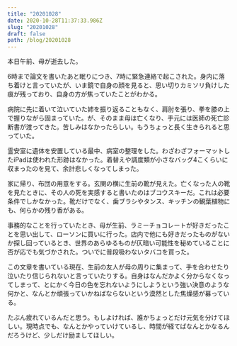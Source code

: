 ```yaml
---
title: "20201028"
date: 2020-10-28T11:37:33.986Z
slug: "20201028"
draft: false
path: /blog/20201028
---
```

本日午前、母が逝去した。

6時まで論文を書いたあと眠りにつき、7時に緊急連絡で起こされた。身内に落ち着けと言っていたが、いま鏡で自身の顔を見ると、思い切りカミソリ負けした痕が残っており、自身の方が焦っていたことがわかる。

病院に先に着いて泣いていた姉を振り返ることもなく、肩肘を張り、拳を膝の上で握りながら固まっていた。が、そのまま母は亡くなり、手元には医師の死亡診断書が渡ってきた。苦しみはなかったらしい。もうちょっと長く生きられると思っていた。

霊安室に遺体を安置している最中、病室の整理をした。わざわざフォーマットしたiPadは使われた形跡はなかった。着替えや調度類が小さなバッグ4こくらいに収まったのを見て、余計悲しくなってしまった。

家に帰り、布団の用意をする。玄関の横に生前の靴が見えた。亡くなった人の靴を見たときに、その人の死を実感すると書いたのはブコウスキーだ。これは必要条件でしかなかった。靴だけでなく、歯ブラシやタンス、キッチンの観葉植物にも、何らかの残り香がある。

事務的なことを行っていたとき、母が生前、ラミーチョコレートが好きだったことを思い出して、ローソンに買いに行った。店内で他にも好きだったものがないか探し回っているとき、世界のあらゆるものが仄暗い可能性を秘めていることに否が応でも気づかされた。ついでに普段吸わないタバコを買った。

この文章を書いている現在、生前の友人が母の周りに集まって、手を合わせたり泣いたり信じられないと言っていたりする。自身はなんだかよく分からなくなってしまって、とにかく今日の色を忘れないようにしようという強い決意のような何かと、なんとか頑張っていかねばならないという漠然とした焦燥感が募っている。

たぶん疲れているんだと思う。もしよければ、誰かちょっとだけ元気を分けてほしい。現時点でも、なんとかやっていけているし、時間が経てばなんとかなるんだろうけど、少しだけ励ましてほしい。